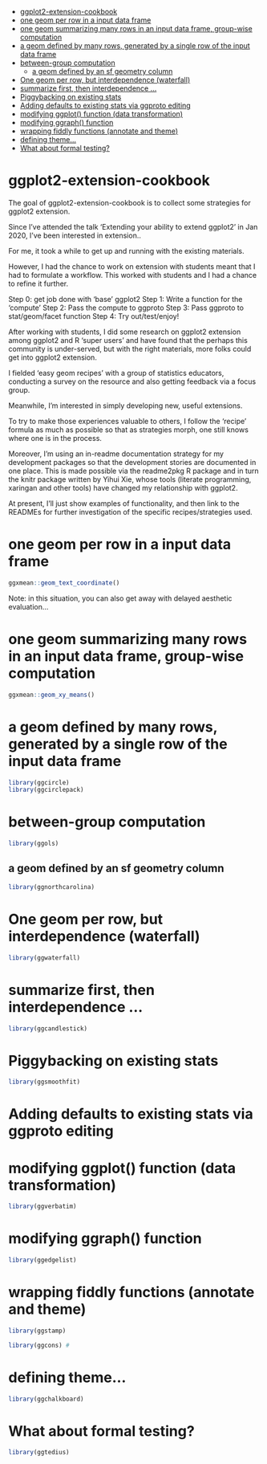 
  - [ggplot2-extension-cookbook](#ggplot2-extension-cookbook)
  - [one geom per row in a input data
    frame](#one-geom-per-row-in-a-input-data-frame)
  - [one geom summarizing many rows in an input data frame, group-wise
    computation](#one-geom-summarizing-many-rows-in-an-input-data-frame-group-wise-computation)
  - [a geom defined by many rows, generated by a single row of the input
    data
    frame](#a-geom-defined-by-many-rows-generated-by-a-single-row-of-the-input-data-frame)
  - [between-group computation](#between-group-computation)
      - [a geom defined by an sf geometry
        column](#a-geom-defined-by-an-sf-geometry-column)
  - [One geom per row, but interdependence
    (waterfall)](#one-geom-per-row-but-interdependence-waterfall)
  - [summarize first, then interdependence
    …](#summarize-first-then-interdependence-)
  - [Piggybacking on existing stats](#piggybacking-on-existing-stats)
  - [Adding defaults to existing stats via ggproto
    editing](#adding-defaults-to-existing-stats-via-ggproto-editing)
  - [modifying ggplot() function (data
    transformation)](#modifying-ggplot-function-data-transformation)
  - [modifying ggraph() function](#modifying-ggraph-function)
  - [wrapping fiddly functions (annotate and
    theme)](#wrapping-fiddly-functions-annotate-and-theme)
  - [defining theme…](#defining-theme)
  - [What about formal testing?](#what-about-formal-testing)

<!-- README.md is generated from README.Rmd. Please edit that file -->

# ggplot2-extension-cookbook

<!-- badges: start -->

<!-- badges: end -->

The goal of ggplot2-extension-cookbook is to collect some strategies for
ggplot2 extension.

Since I’ve attended the talk ‘Extending your ability to extend ggplot2’
in Jan 2020, I’ve been interested in extension..

For me, it took a while to get up and running with the existing
materials.

However, I had the chance to work on extension with students meant that
I had to formulate a workflow. This worked with students and I had a
chance to refine it further.

Step 0: get job done with ‘base’ ggplot2 Step 1: Write a function for
the ‘compute’ Step 2: Pass the compute to ggproto Step 3: Pass ggproto
to stat/geom/facet function Step 4: Try out/test/enjoy\!

After working with students, I did some research on ggplot2 extension
among ggplot2 and R ‘super users’ and have found that the perhaps this
community is under-served, but with the right materials, more folks
could get into ggplot2 extension.

I fielded ‘easy geom recipes’ with a group of statistics educators,
conducting a survey on the resource and also getting feedback via a
focus group.

Meanwhile, I’m interested in simply developing new, useful extensions.

To try to make those experiences valuable to others, I follow the
‘recipe’ formula as much as possible so that as strategies morph, one
still knows where one is in the process.

Moreover, I’m using an in-readme documentation strategy for my
development packages so that the development stories are documented in
one place. This is made possible via the readme2pkg R package and in
turn the knitr package written by Yihui Xie, whose tools (literate
programming, xaringan and other tools) have changed my relationship with
ggplot2.

At present, I’ll just show examples of functionality, and then link to
the READMEs for further investigation of the specific recipes/strategies
used.

# one geom per row in a input data frame

``` r
ggxmean::geom_text_coordinate()
```

Note: in this situation, you can also get away with delayed aesthetic
evaluation…

# one geom summarizing many rows in an input data frame, group-wise computation

``` r
ggxmean::geom_xy_means()
```

# a geom defined by many rows, generated by a single row of the input data frame

``` r
library(ggcircle)
library(ggcirclepack)
```

# between-group computation

``` r
library(ggols)
```

## a geom defined by an sf geometry column

``` r
library(ggnorthcarolina)
```

# One geom per row, but interdependence (waterfall)

``` r
library(ggwaterfall)
```

# summarize first, then interdependence …

``` r
library(ggcandlestick)
```

# Piggybacking on existing stats

``` r
library(ggsmoothfit)
```

# Adding defaults to existing stats via ggproto editing

# modifying ggplot() function (data transformation)

``` r
library(ggverbatim)
```

# modifying ggraph() function

``` r
library(ggedgelist)
```

# wrapping fiddly functions (annotate and theme)

``` r
library(ggstamp)
```

``` r
library(ggcons) # 
```

# defining theme…

``` r
library(ggchalkboard)
```

# What about formal testing?

``` r
library(ggtedius)
```
